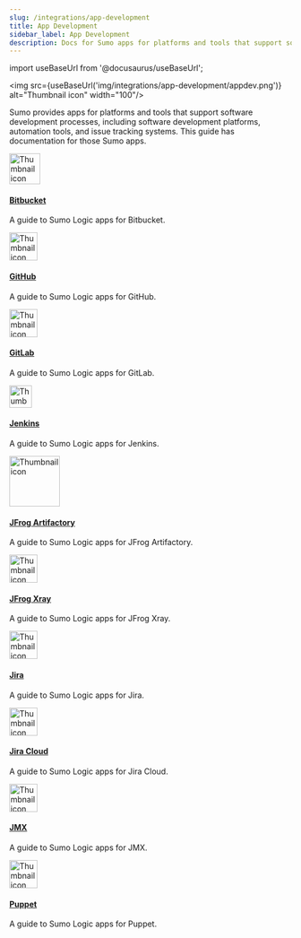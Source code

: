 ```yaml
---
slug: /integrations/app-development
title: App Development
sidebar_label: App Development
description: Docs for Sumo apps for platforms and tools that support software development processes.
---
```


import useBaseUrl from '@docusaurus/useBaseUrl';

<img src={useBaseUrl('img/integrations/app-development/appdev.png')} alt="Thumbnail icon" width="100"/>

Sumo provides apps for platforms and tools that support software development processes, including software development platforms, automation tools, and issue tracking systems. This guide has documentation for those Sumo apps.

<div className="box-wrapper" markdown="1">
<div className="box smallbox1 card">
  <div className="container">
  <img src={useBaseUrl('img/integrations/app-development/bitbucket.png')} alt="Thumbnail icon" width="55"/>
  <h4><a href="/docs/integrations/app-development/">Bitbucket</a></h4>
  <p>A guide to Sumo Logic apps for Bitbucket.</p>
  </div>
</div>
<div className="box smallbox2 card">
  <div className="container">
  <img src={useBaseUrl('img/integrations/app-development/github-mark-white.png')} alt="Thumbnail icon" width="50"/>
  <h4><a href="/docs/integrations/app-development/">GitHub</a></h4>
  <p>A guide to Sumo Logic apps for GitHub.</p>
  </div>
</div>
    <div className="box smallbox3 card">
      <div className="container">
      <img src={useBaseUrl('img/integrations/app-development/gitlab.png')} alt="Thumbnail icon" width="50"/>
      <h4><a href="/docs/integrations/app-development/">GitLab</a></h4>
      <p>A guide to Sumo Logic apps for GitLab.</p>
      </div>
    </div>
    <div className="box smallbox4 card">
      <div className="container">
      <img src={useBaseUrl('img/integrations/app-development/jenkins.png')} alt="Thumbnail icon" width="40"/>
      <h4><a href="/docs/integrations/app-development">Jenkins</a></h4>
      <p>A guide to Sumo Logic apps for Jenkins.</p>
      </div>
    </div>
    <div className="box smallbox5 card">
      <div className="container">
      <img src={useBaseUrl('img/integrations/app-development/jfrog-Artifactory.png')} alt="Thumbnail icon" width="90"/>
      <h4><a href="/docs/integrations/app-development/">JFrog Artifactory</a></h4>
      <p>A guide to Sumo Logic apps for JFrog Artifactory.</p>
      </div>
    </div>
    <div className="box smallbox6 card">
      <div className="container">
      <img src={useBaseUrl('img/integrations/app-development/jfrog-xray.png')} alt="Thumbnail icon" width="50"/>
      <h4><a href="/docs/integrations/app-development/">JFrog Xray</a></h4>
      <p>A guide to Sumo Logic apps for JFrog Xray.</p>
      </div>
    </div>
    <div className="box smallbox7 card">
      <div className="container">
      <img src={useBaseUrl('img/integrations/app-development/jira.png')} alt="Thumbnail icon" width="50"/>
      <h4><a href="/docs/integrations/app-development/">Jira</a></h4>
      <p>A guide to Sumo Logic apps for Jira.</p>
      </div>
    </div>
    <div className="box smallbox8 card">
      <div className="container">
      <img src={useBaseUrl('img/integrations/app-development/jira.png')} alt="Thumbnail icon" width="50"/>
      <h4><a href="/docs/integrations/app-development/">Jira Cloud</a></h4>
      <p>A guide to Sumo Logic apps for Jira Cloud.</p>
      </div>
    </div>
    <div className="box smallbox9 card">
      <div className="container">
      <img src={useBaseUrl('img/integrations/app-development/jmx.png')} alt="Thumbnail icon" width="50"/>
      <h4><a href="/docs/integrations/app-development/">JMX</a></h4>
      <p>A guide to Sumo Logic apps for JMX.</p>
      </div>
    </div>
    <div className="box smallbox10 card">
      <div className="container">
      <img src={useBaseUrl('img/integrations/app-development/puppet.png')} alt="Thumbnail icon" width="50"/>
      <h4><a href="/docs/integrations/app-development/">Puppet</a></h4>
      <p>A guide to Sumo Logic apps for Puppet.</p>
      </div>
    </div>
  </div>
